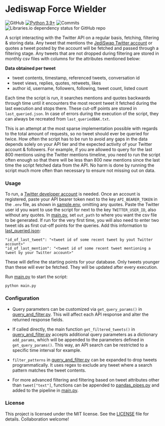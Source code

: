 # Jediswap Force Wielder

![GitHub](https://img.shields.io/github/license/jediswaplabs/jediswap-force-wielder)
[![Python 3.9+](https://img.shields.io/badge/python-3.9+-blue.svg)](https://www.python.org/downloads/release/python-390/)
![Commits](https://img.shields.io/github/commit-activity/w/jediswaplabs/jediswap-force-wielder)
![Libraries.io dependency status for GitHub repo](https://img.shields.io/librariesio/github/jediswaplabs/jediswap-force-wielder)

A script interacting with the Twitter API on a regular basis, fetching, filtering & storing data.
Any tweet that mentions the [JediSwap Twitter account](https://twitter.com/JediSwap) or
quotes a tweet posted by the account will be fetched and passed through a filtering stage.
Any tweets that are not dropped during filtering are stored in monthly csv files with columns
for the attributes mentioned below:

**Data obtained per tweet**

* tweet contents, timestamp, referenced tweets, conversation id
* tweet views, replies, quotes, retweets, likes
* author id, username, followers, following, tweet count, listed count

Each time the script is run, it searches mentions and quotes backwards through time until it
encounters the most recent tweet it fetched during the last execution and stops there.
These cut-off points are stored in `last_queried.json`. In case of errors during the
execution of the script, they can always be recreated from `last_queriedBAK.txt`.

This is an attempt at the most sparse implementation possible with regards to the total
amount of requests, so no tweet should ever be queried for twice. How often the script has to
be run to avoid any gaps in the data depends solely on your API tier and the expected activity
of your Twitter account & followers. For example, if you are allowed to query for the last 800 mentions using the Twitter mentions timeline, you need to run the script often enough so that there will be less than 800 new mentions since the last time the script fetched data from the API. No harm is done by running the script much more often than necessary to ensure not missing
out on data.


### Usage

To run, a [Twitter developer account](http://developer.twitter.com/) is needed. Once an
account is registered, paste your API bearer token next to the key `API_BEARER_TOKEN` in
the `.env` file, as shown in [sample.env](https://github.com/jediswaplabs/jediswap-force-wielder/blob/main/sample.env), omitting any quotes. Paste the Twitter user id you want to use the
script for next to the key `TWITTER_USER_ID`, also without any quotes. In [main.py](https://github.com/jediswaplabs/jediswap-force-wielder/blob/main/main.py), set `out_path` to where you want the csv file to be generated. If run for the very first time, you will also need to
enter two tweet ids as first cut-off points for the queries. Add this information to [last_queried.json](https://github.com/jediswaplabs/jediswap-force-wielder/blob/main/last_queried.json):

```
"id_of_last_tweet": "<tweet id of some recent tweet by yout Twitter account>"
"id_of_last_mention": "<tweet id of some recent tweet mentioning a tweet by your Twitter account>"
```

These will define the starting points for your database. Only tweets younger than these will ever be fetched. They will be updated after every execution.

Run [main.py](https://github.com/jediswaplabs/jediswap-force-wielder/blob/main/main.py) to start the script:

```
python main.py
```


### Configuration

* Query parameters can be customized via `get_query_params()` in [query_and_filter.py](https://github.com/jediswaplabs/jediswap-force-wielder/blob/main/query_and_filter.py). This will
affect each API response and alter the returned response fields.

* If called directly, the main function `get_filtered_tweets()` in [query_and_filter.py](https://github.com/jediswaplabs/jediswap-force-wielder/blob/main/query_and_filter.py) accepts additional
query parameters as a dictionary `add_params`, which will be appended to the parameters defined in `get_query_params()`. This way, an API search can be restricted to a specific time interval
for example.

* `filter_patterns` in [query_and_filter.py](https://github.com/jediswaplabs/jediswap-force-wielder/blob/main/query_and_filter.py) can be expanded to drop tweets programmatically. It
uses regex to exclude any tweet where a search pattern matches the tweet contents.

* For more advanced filtering and filtering based on tweet attributes other than `tweet["text"]`, functions can be appended to [pandas_pipes.py](https://github.com/jediswaplabs/jediswap-force-wielder/blob/main/pandas_pipes.py) and added to the pipeline in [main.py](https://github.com/jediswaplabs/jediswap-force-wielder/blob/main/main.py).


### License

This project is licensed under the MIT license. See the [LICENSE](https://github.com/jediswaplabs/jediswap-force-wielder/blob/main/LICENSE) file for details. Collaboration welcome!
